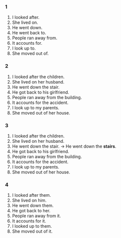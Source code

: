 ### 1
1. I looked after.
2. She lived on.
3. He went down.
4. He went back to.
5. People ran away from.
6. It accounts for.
7. I look up to.
8. She moved out of.
### 2
1. I looked after the children.
2. She lived on her husband.
3. He went down the stair.
4. He got back to his girlfriend.
5. People ran away from the building.
6. It accounts for the accident.
7. I look up to my parents.
8. She moved out of her house.
### 3
1. I looked after the children.
2. She lived on her husband.
3. He went down the stair.
-> He went down the **stairs**.  
4. He got back to his girlfriend.
5. People ran away from the building.
6. It accounts for the accident.
7. I look up to my parents.
8. She moved out of her house.
### 4
1. I looked after them.
2. She lived on him.
3. He went down them.
4. He got back to her.
5. People ran away from it.
6. It accounts for it.
7. I looked up to them.
8. She moved out of it.
